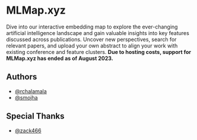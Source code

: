 # MLMap.xyz

Dive into our interactive embedding map to explore the ever-changing artificial intelligence landscape and gain valuable insights into key features discussed across publications. Uncover new perspectives, search for relevant papers, and upload your own abstract to align your work with existing conference and feature clusters. **Due to hosting costs, support for MLMap.xyz has ended as of August 2023.** 

## Authors

- [@rchalamala](https://github.com/rchalamala)
- [@smojha](https://github.com/smojha)

## Special Thanks

- [@zack466](https://github.com/zack466)
